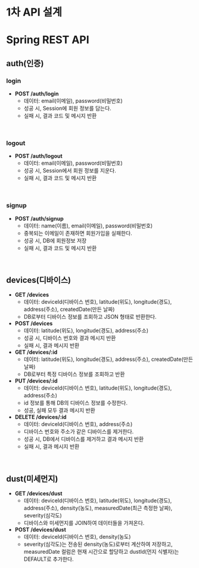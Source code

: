 # 1차 API 설계

# Spring REST API

## auth(인증)

### login

* **POST /auth/login**
  * 데이터: email(이메일), password(비밀번호)
  * 성공 시, Session에 회원 정보를 담는다.
  * 실패 시, 결과 코드 및 메시지 반환

<br>

### logout

* **POST /auth/logout**
  * 데이터: email(이메일), password(비밀번호)
  * 성공 시, Session에서 회원 정보를 지운다.
  * 실패 시, 결과 코드 및 메시지 반환

<br>

### signup

* **POST /auth/signup**
  * 데이터: name(이름), email(이메일), password(비밀번호)
  * 중복되는 이메일이 존재하면 회원가입을 실패한다.
  * 성공 시, DB에 회원정보 저장
  * 실패 시, 결과 코드 및 메시지 반환

<br>

## devices(디바이스)

* **GET /devices**
  * 데이터: deviceId(디바이스 번호), latitude(위도), longitude(경도), address(주소), createdDate(만든 날짜)
  * DB로부터 디바이스 정보를 조회하고 JSON 형태로 반환한다.
* **POST /devices**
  * 데이터: latitude(위도), longitude(경도), address(주소)
  * 성공 시, 디바이스 번호와 결과 메시지 반환
  * 실패 시, 결과 메시지 반환
* **GET /devices/:id**
  * 데이터: latitude(위도), longitude(경도), address(주소), createdDate(만든 날짜)
  * DB로부터 특정 디바이스 정보를 조회하고 반환
* **PUT /devices/:id**
  * 데이터: deviceId(디바이스 번호), latitude(위도), longitude(경도), address(주소)
  * id 정보를 통해 DB의 디바이스 정보를 수정한다.
  * 성공, 실패 모두 결과 메시지 반환
* **DELETE /devices/:id**
  * 데이터: deviceId(디바이스 번호), address(주소)
  * 디바이스 번호와 주소가 같은 디바이스를 제거한다.
  * 성공 시, DB에서 디바이스를 제거하고 결과 메시지 반환
  * 실패 시, 결과 메시지 반환

<br>

## dust(미세먼지)

* **GET /devices/dust**
  * 데이터: deviceId(디바이스 번호), latitude(위도), longitude(경도), address(주소), density(농도), measuredDate(최근 측정한 날짜), severity(심각도)
  * 디바이스와 미세먼지를 JOIN하여 데이터들을 가져온다.
* **POST /devices/dust**
  * 데이터: deviceId(디바이스 번호), density(농도)
  * severity(심각도)는 전송된 density(농도)로부터 계산하여 저장하고, measuredDate 컬럼은 현재 시간으로 할당하고 dustId(먼지 식별자)는 DEFAULT로 추가한다.